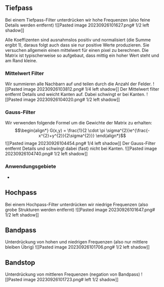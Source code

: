 ## Tiefpass
Bei einem Tiefpass-Filter unterdrücken wir hohe Frequenzen (also feine Details werden entfernt)
![[Pasted image 20230926101627.png# 1/2 left shadow]]

Alle Koeffizenten sind ausnahmslos positiv und normalisiert (die Summe ergibt 1), daraus folgt auch dass sie nur positive Werte produzieren.
Sie versuchen allgemein einen mittelwert für einen pixel zu berechnen.
Die Matrix ist typischerweise so aufgebaut, dass mittig ein hoher Wert steht und am Rand kleine.
### Mittelwert Filter
Wir summieren alle Nachbarn auf und teilen durch die Anzahl der Felder.
![[Pasted image 20230926103812.png# 1/4 left shadow]]
Der Mittelwert filter entfernt Details und weicht Kanten auf. Dabei schwingt er bei Kanten.
![[Pasted image 20230926104020.png# 1/2 left shadow]]
### Gauss-Filter
Wir verwenden folgende Formel um die Gewichte der Matrix zu erhalten:
$$\begin{align*}
G(x,y) = \frac{1}{2 \cdot \pi \sigma^{2}}e^{\frac{-x^{2}+y^{2}}{2\sigma^{2}}}
\end{align*}$$
![[Pasted image 20230926104454.png# 1/4 left shadow]]
Der Gauss-Filter entfernt Details und schwingt dabei (fast) nicht bei Kanten.
![[Pasted image 20230926104740.png# 1/2 left shadow]]

### Anwendungsgebiete
- 
## Hochpass
Bei einem Hochpass-Filter unterdrücken wir niedrige Frequenzen (also grobe Strukturen werden entfernt)
![[Pasted image 20230926101647.png# 1/2 left shadow]]
## Bandpass
Unterdrückung von hohen und niedrigen Frequenzen (also nur mittlere bleiben Übrig)
![[Pasted image 20230926101706.png# 1/2 left shadow]]

## Bandstop
Unterdrückung von mittleren Frequenzen (negation von Bandpass)
![[Pasted image 20230926101723.png# left 1/2 shadow]]
